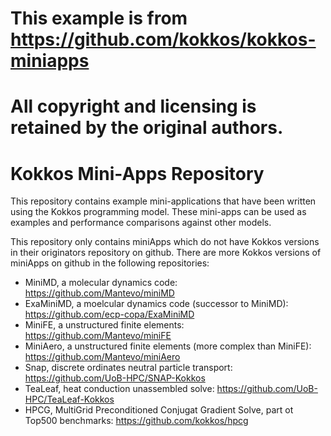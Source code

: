 # This example is from https://github.com/kokkos/kokkos-miniapps
# All copyright and licensing is retained by the original authors.

# Kokkos Mini-Apps Repository

This repository contains example mini-applications that have been written using the Kokkos programming model. These mini-apps can be used as examples and performance comparisons against other models.

This repository only contains miniApps which do not have Kokkos versions in their originators repository on github.
There are more Kokkos versions of miniApps on github in the following repositories:

* MiniMD, a molecular dynamics code: https://github.com/Mantevo/miniMD
* ExaMiniMD, a moelcular dynamics code (successor to MiniMD): https://github.com/ecp-copa/ExaMiniMD
* MiniFE, a unstructured finite elements: https://github.com/Mantevo/miniFE
* MiniAero, a unstructured finite elements (more complex than MiniFE): https://github.com/Mantevo/miniAero
* Snap, discrete ordinates neutral particle transport: https://github.com/UoB-HPC/SNAP-Kokkos
* TeaLeaf, heat conduction unassembled solve: https://github.com/UoB-HPC/TeaLeaf-Kokkos
* HPCG, MultiGrid Preconditioned Conjugat Gradient Solve, part ot Top500 benchmarks: https://github.com/kokkos/hpcg